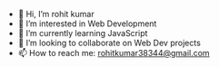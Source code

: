 - 👋 Hi, I’m rohit kumar
- 👀 I’m interested in Web Development
- 🌱 I’m currently learning JavaScript
- 💞️ I’m looking to collaborate on Web Dev projects
- 📫 How to reach me: rohitkumar38344@gmail.com


<!---
rohitKumar38344/rohitKumar38344 is a ✨ special ✨ repository because its `README.md` (this file) appears on your GitHub profile.
You can click the Preview link to take a look at your changes.
--->

